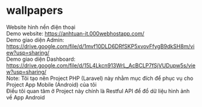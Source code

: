 # wallpapers
 Website hình nền điện thoại <br>
 Demo website: https://anhtuan-it.000webhostapp.com/ <br>
 Demo giao diện Admin: https://drive.google.com/file/d/1mvf10DLD6DRfSKP5xvovFfygB9dkSH8m/view?usp=sharing/ <br>
 Demo giao diện Dashboard: https://drive.google.com/file/d/15L4Lkcn913WrL_AcBCLP7fSjVUDupw5s/view?usp=sharing/ <br>
 Note: Tôi tạo nên Project PHP (Laravel) này nhằm mục đích để phục vụ cho Project App Mobile (Android) của tôi <br>
 Điều tôi quan tâm ở Project này chính là Restful API để đổ dữ liệu hình ảnh về App Android
 
